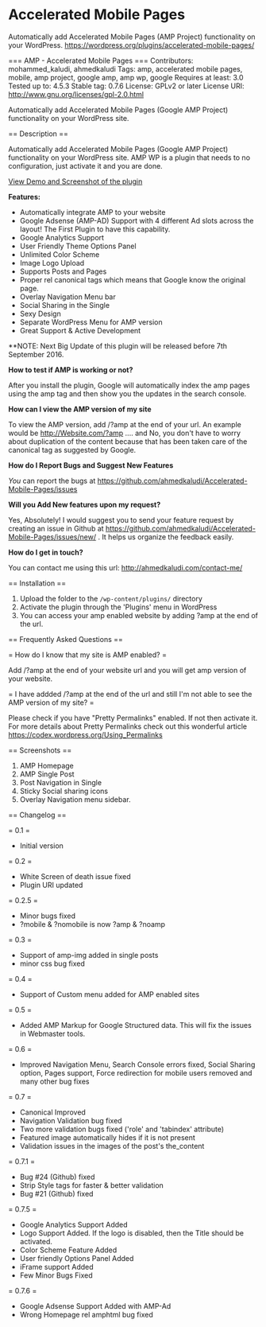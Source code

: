 # Accelerated Mobile Pages
Automatically add Accelerated Mobile Pages (AMP Project) functionality on your WordPress.
https://wordpress.org/plugins/accelerated-mobile-pages/

=== AMP - Accelerated Mobile Pages ===
Contributors: mohammed_kaludi, ahmedkaludi
Tags: amp, accelerated mobile pages, mobile, amp project, google amp, amp wp, google
Requires at least: 3.0
Tested up to: 4.5.3
Stable tag: 0.7.6
License: GPLv2 or later
License URI: http://www.gnu.org/licenses/gpl-2.0.html

Automatically add Accelerated Mobile Pages (Google AMP Project) functionality on your WordPress site.

== Description ==

Automatically add Accelerated Mobile Pages (Google AMP Project) functionality on your WordPress site. AMP WP is a plugin that needs to no configuration, just activate it and you are done.

[View Demo and Screenshot of the plugin](http://ahmedkaludi.com/accelerated-mobile-pages/)

**Features:**

* Automatically integrate AMP to your website
* Google Adsense (AMP-AD) Support with 4 different Ad slots across the layout! The First Plugin to have this capability.
* Google Analytics Support
* User Friendly Theme Options Panel
* Unlimited Color Scheme
* Image Logo Upload
* Supports Posts and Pages
* Proper rel canonical tags which means that Google know the original page.
* Overlay Navigation Menu bar
* Social Sharing in the Single
* Sexy Design
* Separate WordPress Menu for AMP version
* Great Support & Active Development


**NOTE: Next Big Update of this plugin will be released before 7th September 2016.


**How to test if AMP is working or not?** 

After you install the plugin, Google will automatically index the amp pages using the amp tag and then show you the updates in the search console.


**How can I view the AMP version of my site**

To view the AMP version, add /?amp at the end of your url. An example would be http://Website.com/?amp .... and No, you don't have to worry about duplication of the content because that has been taken care of the canonical tag as suggested by Google.


**How do I Report Bugs and Suggest New Features**

<i>You</i> can report the bugs at https://github.com/ahmedkaludi/Accelerated-Mobile-Pages/issues


**Will you Add New features upon my request?**

Yes, Absolutely! I would suggest you to send your feature request by creating an issue in Github at https://github.com/ahmedkaludi/Accelerated-Mobile-Pages/issues/new/ . It helps us organize the feedback easily.


**How do I get in touch?**

You can contact me using this url: http://ahmedkaludi.com/contact-me/


== Installation ==

1. Upload the folder to the `/wp-content/plugins/` directory
2. Activate the plugin through the 'Plugins' menu in WordPress
3. You can access your amp enabled website by adding ?amp at the end of the url.


== Frequently Asked Questions ==

= How do I know that my site is AMP enabled? =

Add /?amp at the end of your website url and you will get amp version of your website.

= I have addded /?amp at the end of the url and still I'm not able to see the AMP version of my site? =

Please check if you have "Pretty Permalinks" enabled. If not then activate it. For more details about Pretty Permalinks check out this wonderful article https://codex.wordpress.org/Using_Permalinks 


== Screenshots ==
1. AMP Homepage 
2. AMP Single Post
3. Post Navigation in Single
4. Sticky Social sharing icons
5. Overlay Navigation menu sidebar. 


== Changelog ==

= 0.1 =
* Initial version

= 0.2 =
* White Screen of death issue fixed
* Plugin URI updated

= 0.2.5 =
* Minor bugs fixed
* ?mobile & ?nomobile is now ?amp & ?noamp

= 0.3 =
* Support of amp-img added in single posts 
* minor css bug fixed

= 0.4 =
* Support of Custom menu added for AMP enabled sites

= 0.5 =
* Added AMP Markup for Google Structured data. This will fix the issues in Webmaster tools.

= 0.6 =
* Improved Navigation Menu, Search Console errors fixed, Social Sharing option, Pages support, Force redirection for mobile users removed and many other bug fixes

= 0.7 =
* Canonical Improved
* Navigation Validation bug fixed
* Two more validation bugs fixed ('role' and 'tabindex' attribute)
* Featured image automatically hides if it is not present
* Validation issues in the images of the post's the_content

= 0.7.1 =
* Bug #24 (Github) fixed
* Strip Style tags for faster & better validation
* Bug #21 (Github) fixed

= 0.7.5 =
* Google Analytics Support Added
* Logo Support Added. If the logo is disabled, then the Title should be activated.
* Color Scheme Feature Added
* User friendly Options Panel Added
* iFrame support Added
* Few Minor Bugs Fixed

= 0.7.6 =
* Google Adsense Support Added with AMP-Ad 
* Wrong Homepage rel amphtml bug fixed